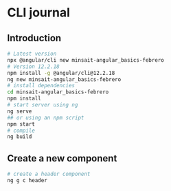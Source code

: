 # CLI journal

## Introduction

```bash
# Latest version
npx @angular/cli new minsait-angular_basics-febrero
# Version 12.2.18
npm install -g @angular/cli@12.2.18
ng new minsait-angular_basics-febrero
# install dependencies
cd minsait-angular_basics-febrero
npm install
# start server using ng
ng serve
## or using an npm script
npm start
# compile
ng build
```

## Create a new component

```bash
# create a header component
ng g c header
```
